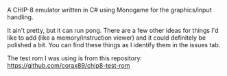A CHIP-8 emulator written in C# using Monogame for the graphics/input handling.

It ain't pretty, but it can run pong. There are a few other ideas for things I'd like to add (like a memory/instruction viewer) and it could definitely be polished a bit. You can find these things as I identify them in the issues tab.

The test rom I was using is from this repository: https://github.com/corax89/chip8-test-rom

